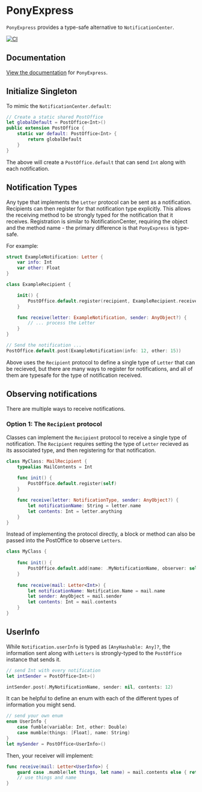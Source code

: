 # PonyExpress

`PonyExpress` provides a type-safe alternative to `NotificationCenter`.

[![CI](https://github.com/adamwulf/PonyExpress/actions/workflows/swift.yml/badge.svg)](https://github.com/adamwulf/PonyExpress/actions/workflows/swift.yml)

## Documentation

[View the documentation](https://adamwulf.github.io/PonyExpress/documentation/ponyexpress/) for `PonyExpress`.

## Initialize Singleton

To mimic the `NotificationCenter.default`:

```swift
// Create a static shared PostOffice
let globalDefault = PostOffice<Int>()
public extension PostOffice {
    static var default: PostOffice<Int> {
        return globalDefault
    }
}
```

The above will create a `PostOffice.default` that can send `Int` along with each notification.

## Notification Types

Any type that implements the `Letter` protocol can be sent as a notification. Recipients can then
register for that notification type explicitly. This allows the receiving method to be strongly
typed for the notification that it receives. Registration is similar to NotificationCenter, requiring
the object and the method name - the primary difference is that `PonyExpress` is type-safe.

For example:

```swift
struct ExampleNotification: Letter {
    var info: Int
    var other: Float
}

class ExampleRecipient {

    init() {
        PostOffice.default.register(recipient, ExampleRecipient.receive)
    }

    func receive(letter: ExampleNotification, sender: AnyObject?) {
        // ... process the Letter
    }
}

// Send the notification ...
PostOffice.default.post(ExampleNotification(info: 12, other: 15))
```

Above uses the `Recipient` protocol to define a single type of `Letter` that can be recieved,
but there are many ways to register for notifications, and all of them are typesafe for the
type of notification received.

## Observing notifications

There are multiple ways to receive notifications.

### Option 1: The `Recipient` protocol

Classes can implement the `Recipient` protocol to receive a single type of notification.
The `Recipient` requires setting the type of `Letter` recieved as its associated type, 
and then registering for that notification.

```swift
class MyClass: MailRecipient {
    typealias MailContents = Int
    
    func init() {
        PostOffice.default.register(self) 
    }

    func receive(letter: NotificationType, sender: AnyObject?) {
        let notificationName: String = letter.name
        let contents: Int = letter.anything
    }
}
```

Instead of implementing the protocol directly, a block or method can also be passed into the
PostOffice to observe `Letters`.

```swift
class MyClass {
    
    func init() {
        PostOffice.default.add(name: .MyNotificationName, observer: self.receive) 
    }
    
    func receive(mail: Letter<Int>) {
        let notificationName: Notification.Name = mail.name
        let sender: AnyObject = mail.sender
        let contents: Int = mail.contents
    }
}
```

## UserInfo

While `Notification.userInfo` is typed as `[AnyHashable: Any]?`, the information sent along with 
`Letters` is strongly-typed to the `PostOffice` instance that sends it.

```swift
// send Int with every notification
let intSender = PostOffice<Int>()

intSender.post(.MyNotificationName, sender: nil, contents: 12)
```

It can be helpful to define an enum with each of the different types of information you might send.

```swift
// send your own enum
enum UserInfo {
    case fumble(variable: Int, other: Double)
    case mumble(things: [Float], name: String)
}
let mySender = PostOffice<UserInfo>()
```

Then, your receiver will implement:

```swift
func receive(mail: Letter<UserInfo>) {
    guard case .mumble(let things, let name) = mail.contents else { return }
    // use things and name
}
```

